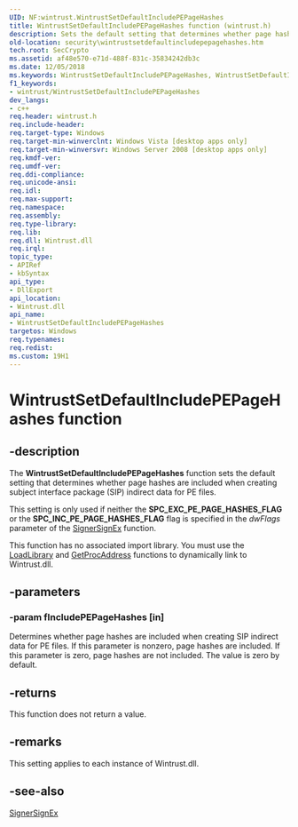 ```yaml
---
UID: NF:wintrust.WintrustSetDefaultIncludePEPageHashes
title: WintrustSetDefaultIncludePEPageHashes function (wintrust.h)
description: Sets the default setting that determines whether page hashes are included when creating subject interface package (SIP) indirect data for PE files.
old-location: security\wintrustsetdefaultincludepepagehashes.htm
tech.root: SecCrypto
ms.assetid: af48e570-e71d-488f-831c-35834242db3c
ms.date: 12/05/2018
ms.keywords: WintrustSetDefaultIncludePEPageHashes, WintrustSetDefaultIncludePEPageHashes function [Security], security.wintrustsetdefaultincludepepagehashes, wintrust/WintrustSetDefaultIncludePEPageHashes
f1_keywords:
- wintrust/WintrustSetDefaultIncludePEPageHashes
dev_langs:
- c++
req.header: wintrust.h
req.include-header: 
req.target-type: Windows
req.target-min-winverclnt: Windows Vista [desktop apps only]
req.target-min-winversvr: Windows Server 2008 [desktop apps only]
req.kmdf-ver: 
req.umdf-ver: 
req.ddi-compliance: 
req.unicode-ansi: 
req.idl: 
req.max-support: 
req.namespace: 
req.assembly: 
req.type-library: 
req.lib: 
req.dll: Wintrust.dll
req.irql: 
topic_type:
- APIRef
- kbSyntax
api_type:
- DllExport
api_location:
- Wintrust.dll
api_name:
- WintrustSetDefaultIncludePEPageHashes
targetos: Windows
req.typenames: 
req.redist: 
ms.custom: 19H1
---
```


# WintrustSetDefaultIncludePEPageHashes function


## -description


The <b>WintrustSetDefaultIncludePEPageHashes</b> function sets the default setting that determines whether page hashes are included when creating subject interface package (SIP) indirect data for PE files.

This setting is only used if neither the <b>SPC_EXC_PE_PAGE_HASHES_FLAG</b> or the <b>SPC_INC_PE_PAGE_HASHES_FLAG</b> flag is specified in the <i>dwFlags</i> parameter of the <a href="https://docs.microsoft.com/windows/desktop/SecCrypto/signersignex">SignerSignEx</a> function.

 This function has no associated import library. You must use the <a href="https://docs.microsoft.com/windows/desktop/api/libloaderapi/nf-libloaderapi-loadlibrarya">LoadLibrary</a> and <a href="https://docs.microsoft.com/windows/desktop/api/libloaderapi/nf-libloaderapi-getprocaddress">GetProcAddress</a> functions to dynamically link to Wintrust.dll.


## -parameters




### -param fIncludePEPageHashes [in]

Determines whether page hashes are included when creating SIP indirect data for PE files. If this parameter is nonzero, page hashes are included. If this parameter is zero, page hashes are not included. The value is zero by default.


## -returns



This function does not return a value.




## -remarks



This setting applies to each instance of Wintrust.dll.




## -see-also




<a href="https://docs.microsoft.com/windows/desktop/SecCrypto/signersignex">SignerSignEx</a>
 

 

